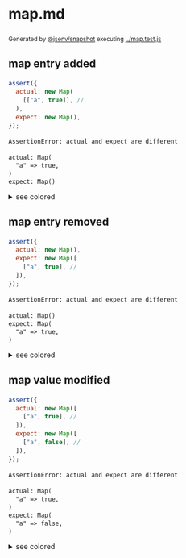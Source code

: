# map.md

<sub>
  Generated by <a href="https://github.com/jsenv/core/tree/main/packages/independent/snapshot">@jsenv/snapshot</a> executing <a href="../map.test.js">../map.test.js</a>
</sub>

## map entry added

```js
assert({
  actual: new Map(
    [["a", true]], //
  ),
  expect: new Map(),
});
```

```console
AssertionError: actual and expect are different

actual: Map(
  "a" => true,
)
expect: Map()
```

<details>
  <summary>see colored</summary>

  <img src="map/map_entry_added_throw.svg" alt="img" />

</details>


## map entry removed

```js
assert({
  actual: new Map(),
  expect: new Map([
    ["a", true], //
  ]),
});
```

```console
AssertionError: actual and expect are different

actual: Map()
expect: Map(
  "a" => true,
)
```

<details>
  <summary>see colored</summary>

  <img src="map/map_entry_removed_throw.svg" alt="img" />

</details>


## map value modified

```js
assert({
  actual: new Map([
    ["a", true], //
  ]),
  expect: new Map([
    ["a", false], //
  ]),
});
```

```console
AssertionError: actual and expect are different

actual: Map(
  "a" => true,
)
expect: Map(
  "a" => false,
)
```

<details>
  <summary>see colored</summary>

  <img src="map/map_value_modified_throw.svg" alt="img" />

</details>
